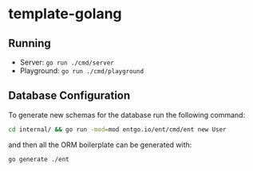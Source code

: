 # template-golang

## Running

- Server: `go run ./cmd/server`
- Playground: `go run ./cmd/playground`

## Database Configuration

To generate new schemas for the database run the following command:

```bash
cd internal/ && go run -mod=mod entgo.io/ent/cmd/ent new User
```

and then all the ORM boilerplate can be generated with:

```bash
go generate ./ent
```